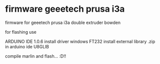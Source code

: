 # firmware geeetech prusa i3a

firmware for geeetech prusa i3a double extruder bowden 

for flashing use 

ARDUINO IDE 1.0.6
install driver windows FT232
install external library .zip in arduino ide U8GLIB

compile marlin and flash... :D!!
